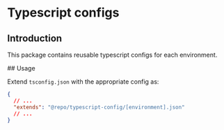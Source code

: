 # Typescript configs

## Introduction

This package contains reusable typescript configs for each environment.

## Usage

Extend `tsconfig.json` with the appropriate config as:

```json
{
  // ...
  "extends": "@repo/typescript-config/[environment].json"
  // ...
}
```
